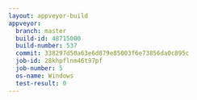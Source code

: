 ```yaml
---
layout: appveyor-build
appveyor:
  branch: master
  build-id: 48715000
  build-number: 537
  commit: 338297d50a63e6d879e85003f6e73856da0c895c
  job-id: 28khpflnm46t97pf
  job-number: 5
  os-name: Windows
  test-result: 0
---
```

